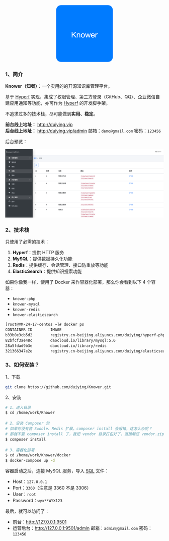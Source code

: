 <div align=center><img src="https://raw.githubusercontent.com/duiying/Knower/master/storage/img/logo.png"></div>

### 1、简介

**Knower（知者）**：一个实用的的开源知识库管理平台。  

基于 <a href="https://github.com/hyperf/hyperf">Hyperf</a> 实现，集成了权限管理、第三方登录（GitHub、QQ）、企业微信自建应用通知等功能，亦可作为 <a href="https://github.com/hyperf/hyperf">Hyperf</a> 的开发脚手架。  

不追求过多的技术栈，尽可能做到**实用、稳定**。  

**前台线上地址：** http://duiying.vip  
**后台线上地址：** http://duiying.vip/admin 邮箱：`demo@gmail.com` 密码：`123456`  

后台预览：  

<div align=center><img src="https://raw.githubusercontent.com/duiying/Knower/master/storage/img/admin.png" width="800"></div>  

### 2、技术栈

只使用了必需的技术：  

1. **Hyperf**：提供 HTTP 服务
2. **MySQL**：提供数据持久化功能
3. **Redis**：提供缓存、会话管理、接口防重放等功能
4. **ElasticSearch**：提供知识搜索功能

如果你像我一样，使用了 Docker 来作容器化部署，那么你会看到以下 4 个容器：  

- `knower-php`
- `knower-mysql`
- `knower-redis`
- `knower-elasticsearch`

```sh
[root@VM-24-17-centos ~]# docker ps
CONTAINER ID        IMAGE                                                           COMMAND                  CREATED             STATUS              PORTS                                            NAMES
b33b0e3cb5d2        registry.cn-beijing.aliyuncs.com/duiying/hyperf-php8:1.0        "php bin/hyperf.ph..."   6 weeks ago         Up About an hour    0.0.0.0:80->9501/tcp                             knower-php
82bfcf3ae48c        daocloud.io/library/mysql:5.6                                   "docker-entrypoint..."   6 weeks ago         Up 6 weeks          0.0.0.0:3306->3306/tcp                           knower-mysql
28a5fdad9b3e        daocloud.io/library/redis                                       "docker-entrypoint..."   6 weeks ago         Up 6 weeks          0.0.0.0:6397->6379/tcp                           knower-redis
321366347e2e        registry.cn-beijing.aliyuncs.com/duiying/elasticsearch-ik:1.0   "/tini -- /usr/loc..."   6 weeks ago         Up 6 weeks          0.0.0.0:9200->9200/tcp, 0.0.0.0:9300->9300/tcp   knower-elasticsearch
```

### 3、如何安装？

1、下载  

```sh
git clone https://github.com/duiying/Knower.git
```

2、安装  

```sh
# 1、进入目录
$ cd /home/work/Knower

# 2、安装 Composer 包
# 如果你没有装 Swoole、Redis 扩展，composer install 会报错，这怎么办呢？
# 那就不要 composer install 了，我把 vendor 目录打包好了，直接解压 vendor.zip 吧
$ composer install

# 3、容器化部署
$ cd /home/work/Knower/docker
$ docker-compose up -d
```

容器启动之后，连接 MySQL 服务，导入 [SQL](https://github.com/duiying/Knower/blob/master/knower.sql) 文件：  

- Host：`127.0.0.1`
- Port：`3360`（注意是 3360 不是 3306）
- User：`root`
- Password：`wyx**WYX123` 

最后，就可以访问了：  

- 前台：http://127.0.0.1:9501
- 运营后台：http://127.0.0.1:9501/admin 邮箱：`admin@gmail.com` 密码：`123456`